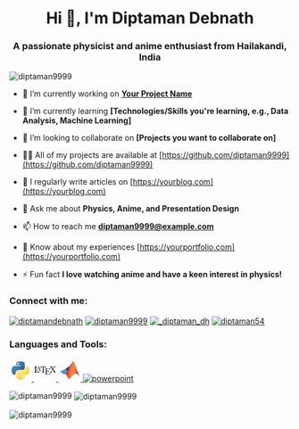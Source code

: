 <h1 align="center">Hi 👋, I'm Diptaman Debnath</h1>
<h3 align="center">A passionate physicist and anime enthusiast from Hailakandi, India</h3>

<p align="left"> <img src="https://komarev.com/ghpvc/?username=diptaman9999&label=Profile%20views&color=0e75b6&style=flat" alt="diptaman9999" /> </p>

- 🔭 I’m currently working on **[Your Project Name](https://github.com/diptaman9999/yourproject)**

- 🌱 I’m currently learning **[Technologies/Skills you're learning, e.g., Data Analysis, Machine Learning]**

- 👯 I’m looking to collaborate on **[Projects you want to collaborate on]**

- 👨‍💻 All of my projects are available at [https://github.com/diptaman9999](https://github.com/diptaman9999)

- 📝 I regularly write articles on [https://yourblog.com](https://yourblog.com)

- 💬 Ask me about **Physics, Anime, and Presentation Design**

- 📫 How to reach me **diptaman9999@example.com**

- 📄 Know about my experiences [https://yourportfolio.com](https://yourportfolio.com)

- ⚡ Fun fact **I love watching anime and have a keen interest in physics!**

<h3 align="left">Connect with me:</h3>
<p align="left">
<a href="https://linkedin.com/in/diptamandebnath" target="blank"><img align="center" src="https://cdn.jsdelivr.net/npm/simple-icons@3.0.1/icons/linkedin.svg" alt="diptamandebnath" height="30" width="40" /></a>
<a href="https://twitter.com/diptaman9999" target="blank"><img align="center" src="https://cdn.jsdelivr.net/npm/simple-icons@3.0.1/icons/twitter.svg" alt="diptaman9999" height="30" width="40" /></a>
<a href="https://instagram.com/_diptaman_dh" target="blank"><img align="center" src="https://cdn.jsdelivr.net/npm/simple-icons@3.0.1/icons/instagram.svg" alt="_diptaman_dh" height="30" width="40" /></a>
<a href="https://pinterest.com/diptaman54" target="blank"><img align="center" src="https://cdn.jsdelivr.net/npm/simple-icons@3.0.1/icons/pinterest.svg" alt="diptaman54" height="30" width="40" /></a>
</p>

<h3 align="left">Languages and Tools:</h3>
<p align="left">
<a href="https://www.python.org" target="_blank"> <img src="https://raw.githubusercontent.com/devicons/devicon/master/icons/python/python-original.svg" alt="python" width="40" height="40"/> </a>
<a href="https://www.latex-project.org/" target="_blank"> <img src="https://raw.githubusercontent.com/devicons/devicon/master/icons/latex/latex-original.svg" alt="latex" width="40" height="40"/> </a>
<a href="https://www.mathworks.com/products/matlab.html" target="_blank"> <img src="https://raw.githubusercontent.com/devicons/devicon/master/icons/matlab/matlab-original.svg" alt="matlab" width="40" height="40"/> </a>
<a href="https://www.microsoft.com/en-us/microsoft-365/powerpoint" target="_blank"> <img src="https://raw.githubusercontent.com/devicons/devicon/master/icons/powerpoint/powerpoint-original.svg" alt="powerpoint" width="40" height="40"/> </a>
</p>

<p><img align="left" src="https://github-readme-stats.vercel.app/api/top-langs?username=diptaman9999&show_icons=true&locale=en&layout=compact" alt="diptaman9999" /></p>

<p>&nbsp;<img align="center" src="https://github-readme-stats.vercel.app/api?username=diptaman9999&show_icons=true&locale=en" alt="diptaman9999" /></p>

<p><img align="center" src="https://github-readme-streak-stats.herokuapp.com/?user=diptaman9999&" alt="diptaman9999" /></p>
